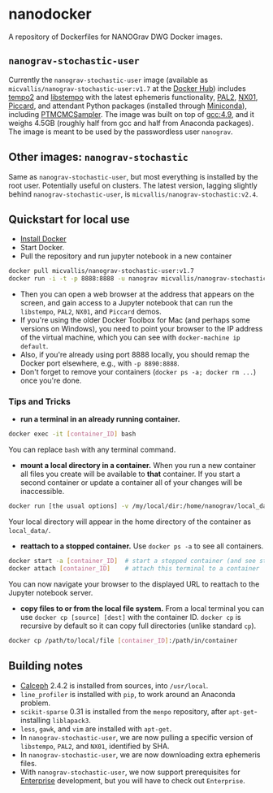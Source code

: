 # nanodocker

A repository of Dockerfiles for NANOGrav DWG Docker images.

## `nanograv-stochastic-user`

Currently the `nanograv-stochastic-user` image (available as `micvallis/nanograv-stochastic-user:v1.7` at the [Docker Hub](https://hub.docker.com/r/micvallis/nanograv-stochastic/)) includes [tempo2](https://bitbucket.org/psrsoft/tempo2) and [libstempo](https://github.com/vallis/libstempo) with the latest ephemeris functionality, [PAL2](https://github.com/jellis18/PAL2), [NX01](https://github.com/stevertaylor/NX01), [Piccard](https://github.com/vhaasteren/piccard), and attendant Python packages (installed through [Miniconda](http://conda.pydata.org/miniconda.html)), including [PTMCMCSampler](https://github.com/jellis18/PTMCMCSampler). The image was built on top of [gcc:4.9](https://hub.docker.com/_/gcc), and it weighs 4.5GB (roughly half from gcc and half from Anaconda packages). The image is meant to be used by the passwordless user `nanograv`.

## Other images: `nanograv-stochastic`

Same as `nanograv-stochastic-user`, but most everything is installed by the root user. Potentially useful on clusters. The latest version, lagging slightly behind `nanograv-stochastic-user`, is `micvallis/nanograv-stochastic:v2.4`.

## Quickstart for local use

* [Install Docker](https://docs.docker.com/engine/installation)
* Start Docker.
* Pull the repository and run jupyter notebook in a new container
```bash
docker pull micvallis/nanograv-stochastic-user:v1.7
docker run -i -t -p 8888:8888 -u nanograv micvallis/nanograv-stochastic-user:v1.7 run_jupyter.sh
```
* Then you can open a web browser at the address that appears on the screen, and gain access to a Jupyter notebook that can run the `libstempo`, `PAL2`, `NX01`, and `Piccard` demos.
* If you're using the older Docker Toolbox for Mac (and perhaps some versions on Windows), you need to point your browser to the IP address of the virtual machine, which you can see with `docker-machine ip default`.
* Also, if you're already using port 8888 locally, you should remap the Docker port elsewhere, e.g., with `-p 8890:8888`.  
* Don't forget to remove your containers (`docker ps -a; docker rm ...`) once you're done.

### Tips and Tricks
 * **run a terminal in an already running container.**
 ```bash
 docker exec -it [container_ID] bash
 ```
 You can replace `bash` with any terminal command.
 
 * **mount a local directory in a container.**
 When you run a new container all files you create will be available to **that** container.
 If you start a second container or update a container all of your changes will be inaccessible.
 ```bash
 docker run [the usual options] -v /my/local/dir:/home/nanograv/local_data/ run_jupyter.sh
 ```
 Your local directory will appear in the home directory of the container as `local_data/`.
 
 * **reattach to a stopped container.**  Use `docker ps -a` to see all containers.
 ```bash
 docker start -a [container_ID]  # start a stopped container (and see stdout)
 docker attach [container_ID]    # attach this terminal to a container
 ```
 You can now navigate your browser to the displayed URL to reattach to the Jupyter notebook server.
 
 * **copy files to or from the local file system.**
 From a local terminal you can use `docker cp [source] [dest]` with the container ID.
 `docker cp` is recursive by default so it can copy full directories (unlike standard `cp`).
 ```bash
 docker cp /path/to/local/file [container_ID]:/path/in/container
 ```
 
## Building notes

* [Calceph](http://www.imcce.fr/fr/presentation/equipes/ASD/inpop/calceph) 2.4.2 is installed from sources, into `/usr/local`.
* `line_profiler` is installed with `pip`, to work around an Anaconda problem.
* `scikit-sparse` 0.31 is installed from the `menpo` repository, after `apt-get`-installing `liblapack3`.
* `less`, `gawk`, and `vim` are installed with `apt-get`.
* In `nanograv-stochastic-user`, we are now pulling a specific version of `libstempo`, `PAL2`, and `NX01`, identified by SHA.
* In `nanograv-stochastic-user`, we are now downloading extra ephemeris files.
* With `nanograv-stochastic-user`, we now support prerequisites for [Enterprise](https://github.com/nanograv/enterprise) development, but you will have to check out `Enterprise`.
